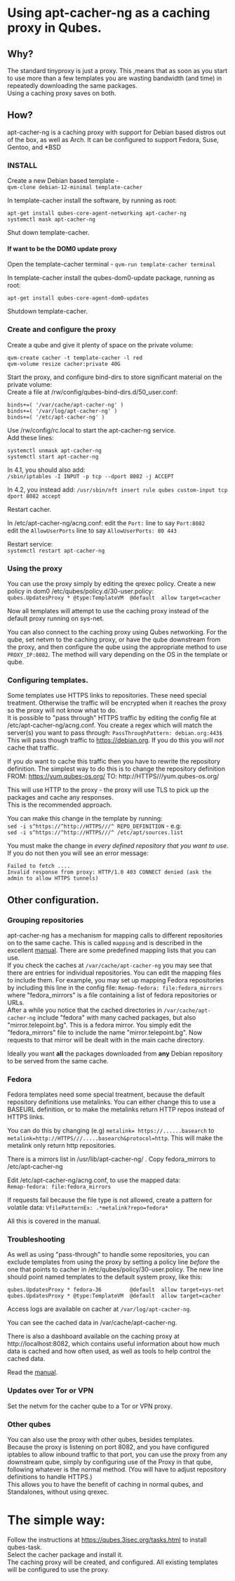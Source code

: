 # Using apt-cacher-ng as a caching proxy in Qubes.

## Why?
The standard tinyproxy is just a proxy. This ,means that as soon as you start to use more than a few templates you are wasting bandwidth (and time) in repeatedly downloading the same packages.  
Using a caching proxy saves on both.

## How?
apt-cacher-ng is a caching proxy with support for Debian based distros out of the box, as well as Arch.
It can be configured to support Fedora, Suse, Gentoo, and \*BSD

###  INSTALL 
Create a new Debian based template -  
`qvm-clone debian-12-minimal template-cacher`

In template-cacher install the software, by running as root:  
```
apt-get install qubes-core-agent-networking apt-cacher-ng 
systemctl mask apt-cacher-ng 
```
Shut down template-cacher.

#### If want to be the DOM0 update proxy
Open the template-cacher terminal - 
`qvm-run template-cacher terminal`

In template-cacher install the qubes-dom0-update package, running as root:
```
apt-get install qubes-core-agent-dom0-updates
```
Shutdown template-cacher.

### Create and configure the proxy

Create a qube and give it plenty of space on the private volume:
```
qvm-create cacher -t template-cacher -l red 
qvm-volume resize cacher:private 40G
```

Start the proxy, and configure bind-dirs to store significant material on the private volume:  
Create a file at /rw/config/qubes-bind-dirs.d/50_user.conf:
```
binds+=( '/var/cache/apt-cacher-ng' )
binds+=( '/var/log/apt-cacher-ng' )
binds+=( '/etc/apt-cacher-ng' )
```

Use /rw/config/rc.local to start the apt-cacher-ng service.  
Add these lines:  
```
systemctl unmask apt-cacher-ng
systemctl start apt-cacher-ng
```
In 4.1, you should also add:  
`/sbin/iptables -I INPUT -p tcp --dport 8082 -j ACCEPT`

In 4.2, you instead add:
`/usr/sbin/nft insert rule qubes custom-input tcp dport 8082 accept`

Restart cacher.

In /etc/apt-cacher-ng/acng.conf:
edit the `Port:` line to say `Port:8082`  
edit the `AllowUserPorts` line to say `AllowUserPorts: 80 443`

Restart service:  
`systemctl restart apt-cacher-ng`


### Using the proxy
You can use the proxy simply by editing the qrexec policy.
Create a new policy in dom0 /etc/qubes/policy.d/30-user.policy:  
`qubes.UpdatesProxy * @type:TemplateVM  @default  allow target=cacher`

Now all templates will attempt to use the caching proxy instead of the default proxy running on sys-net.

You can also connect to the caching proxy using Qubes networking.
For the qube, set netvm to the caching proxy, or have the qube downstream from
the proxy, and then configure the qube using the appropriate method to use
`PROXY_IP:8082`. The method will vary depending on the OS in the template or
qube.


### Configuring templates.
Some templates use HTTPS links to repositories. These need special treatment.
Otherwise the traffic will be encrypted when it reaches the proxy so the proxy will not know what to do.  
It is possible to "pass through" HTTPS traffic by editing the config file at /etc/apt-cacher-ng/acng.conf. 
You create a regex which will match the server(s) you want to pass through:
`PassThroughPattern: debian.org:443$`  
This will pass though traffic to https://debian.org.
If you do this you will *not* cache that traffic.

If you *do* want to cache this traffic then you have to rewrite the repository definition.
The simplest way to do this is to change the repository definition FROM:
https://yum.qubes-os.org/
TO:
http://HTTPS///yum.qubes-os.org/

This will use HTTP to the proxy - the proxy will use TLS to pick up the packages and
cache any responses.  
This is the recommended approach.

You can make this change in the template by running:  
`sed -i s^https://^http://HTTPS///^ REPO_DEFINITION`  - e.g:  
`sed -i s^https://^http://HTTPS///^ /etc/apt/sources.list`

You must make the change in *every defined repository that you want to use*. If you do not then you will see an error message:
```
Failed to fetch ....
Invalid response from proxy: HTTP/1.0 403 CONNECT denied (ask the admin to allow HTTPS tunnels)
```


## Other configuration.

### Grouping repositories
apt-cacher-ng has a mechanism for mapping calls to different repositories on to the same cache.
This is called `mapping` and is described in the excellent [manual](https://www.unix-ag.uni-kl.de/~bloch/acng/html/index.html).
There are some predefined mapping lists that you can use.  
If you check the caches at `/var/cache/apt-cacher-ng` you may see that there are entries for individual repositories. You can edit the mapping files to include them.
For example, you may set up mapping Fedora repositories by including this line in the config file:
`Remap-fedora: file:fedora_mirrors` where "fedora_mirrors" is a file containing a list of fedora repositories or URLs.  
After a while you notice that the cached directories in `/var/cache/apt-cacher-ng` include "fedora" with many cached packages, but also "mirror.telepoint.bg".
This is a fedora mirror.
You simply edit the "fedora_mirrors" file to include the name "mirror.telepoint.bg".
Now requests to that mirror will be dealt with in the main cache directory.

Ideally you want **all** the packages downloaded from **any** Debian repository to be served from the same cache.

### Fedora
Fedora templates need some special treatment, because the default repository definitions use metalinks.
You can either change this to use a BASEURL definition, or to make the metalinks return HTTP repos instead of HTTPS links.

You can do this by changing (e.g) `metalink= https://......basearch` to `metalink=http://HTTPS///.....basearch&protocol=http`. This will make the metalink only return http repositories.

There is a mirrors list in /usr/lib/apt-cacher-ng/ .
Copy fedora_mirrors to /etc/apt-cacher-ng

Edit /etc/apt-cacher-ng/acng.conf, to use the mapped data:  
`Remap-fedora: file:fedora_mirrors`

If requests fail because the file type is not allowed, create a pattern for
volatile data:
`VfilePatternEx: .*metalink?repo=fedora*`

All this is covered in the manual.


### Troubleshooting

As well as using "pass-through" to handle some repositories, you can exclude templates from using the proxy by setting a policy line *before* the one that points to cacher in /etc/qubes/policy/30-user.policy.
The new line should point named templates to the default system proxy, like this:
```
qubes.UpdatesProxy * fedora-36         @default  allow target=sys-net
qubes.UpdatesProxy * @type:TemplateVM  @default  allow target=cacher
```

Access logs are available on cacher at `/var/log/apt-cacher-ng`.

You can see the cached data in /var/cache/apt-cacher-ng.

There is also a dashboard available on the caching proxy at http://localhost:8082, which contains useful information about how much data is cached and how often used, as well as tools to help control the cached data.

Read the [manual](https://www.unix-ag.uni-kl.de/~bloch/acng/html/index.html).


### Updates over Tor or VPN
Set the netvm for the cacher qube to a Tor or VPN proxy.


### Other qubes
You can also use the proxy with other qubes, besides templates.  
Because the proxy is listening on port 8082, and you have configured iptables to allow inbound traffic to that port, you can use the proxy from any downstream qube, simply by configuring use of the Proxy in that qube, following whatever is the normal method.
(You will have to adjust repository definitions to handle HTTPS.)  
This allows you to have the benefit of caching in normal qubes, and Standalones, without using qrexec.


# The simple way:
Follow the instructions at https://qubes.3isec.org/tasks.html to install qubes-task.  
Select the cacher package and install it.  
The caching proxy will be created, and configured.
All existing templates will be configured to use the proxy.
